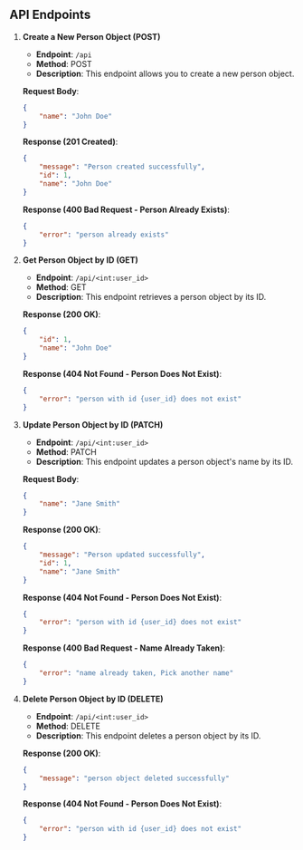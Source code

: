 ## API Endpoints

1. **Create a New Person Object (POST)**

   - **Endpoint**: `/api`
   - **Method**: POST
   - **Description**: This endpoint allows you to create a new person object.

   **Request Body**:
   ```json
   {
       "name": "John Doe"
   }
   ```

   **Response (201 Created)**:
   ```json
   {
       "message": "Person created successfully",
       "id": 1,
       "name": "John Doe"
   }
   ```

   **Response (400 Bad Request - Person Already Exists)**:
   ```json
   {
       "error": "person already exists"
   }
   ```

2. **Get Person Object by ID (GET)**

   - **Endpoint**: `/api/<int:user_id>`
   - **Method**: GET
   - **Description**: This endpoint retrieves a person object by its ID.

   **Response (200 OK)**:
   ```json
   {
       "id": 1,
       "name": "John Doe"
   }
   ```

   **Response (404 Not Found - Person Does Not Exist)**:
   ```json
   {
       "error": "person with id {user_id} does not exist"
   }
   ```

3. **Update Person Object by ID (PATCH)**

   - **Endpoint**: `/api/<int:user_id>`
   - **Method**: PATCH
   - **Description**: This endpoint updates a person object's name by its ID.

   **Request Body**:
   ```json
   {
       "name": "Jane Smith"
   }
   ```

   **Response (200 OK)**:
   ```json
   {
       "message": "Person updated successfully",
       "id": 1,
       "name": "Jane Smith"
   }
   ```

   **Response (404 Not Found - Person Does Not Exist)**:
   ```json
   {
       "error": "person with id {user_id} does not exist"
   }
   ```

   **Response (400 Bad Request - Name Already Taken)**:
   ```json
   {
       "error": "name already taken, Pick another name"
   }
   ```

4. **Delete Person Object by ID (DELETE)**

   - **Endpoint**: `/api/<int:user_id>`
   - **Method**: DELETE
   - **Description**: This endpoint deletes a person object by its ID.

   **Response (200 OK)**:
   ```json
   {
       "message": "person object deleted successfully"
   }
   ```

   **Response (404 Not Found - Person Does Not Exist)**:
   ```json
   {
       "error": "person with id {user_id} does not exist"
   }
   ```
